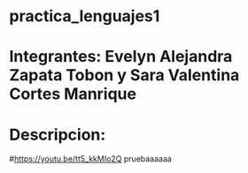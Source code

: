 # practica_lenguajes1
# Integrantes: Evelyn Alejandra Zapata Tobon y Sara Valentina Cortes Manrique
# Descripcion: 
#https://youtu.be/tt5_kkMIo2Q pruebaaaaaa
